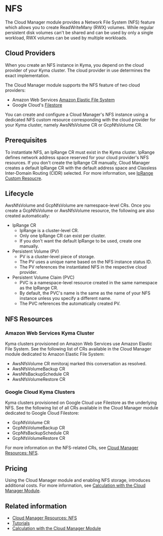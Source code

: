 # NFS

The Cloud Manager module provides a Network File System (NFS) feature which allows you to create ReadWriteMany (RWX) volumes. While regular persistent disk volumes can't be shared and can be used by only a single workload, RWX volumes can be used by multiple workloads.

## Cloud Providers

When you create an NFS instance in Kyma, you depend on the cloud provider of your Kyma cluster. The cloud provider in use determines the exact implementation.

The Cloud Manager module supports the NFS feature of two cloud providers:

* Amazon Web Services [Amazon Elastic File System](https://aws.amazon.com/efs/)
* Google Cloud's [Filestore](https://cloud.google.com/filestore?hl=en)

You can create and configure a Cloud Manager's NFS instance using a dedicated NFS custom resource corresponding with the cloud provider for your Kyma cluster, namely AwsNfsVolume CR or GcpNfsVolume CR.

## Prerequisites

To instantiate NFS, an IpRange CR must exist in the Kyma cluster. IpRange defines network address space reserved for your cloud provider's NFS resources. If you don't create the IpRange CR manually, Cloud Manager creates a default IpRange CR with the default address space and Classless Inter-Domain Routing (CIDR) selected. For more information, see [IpRange Custom Resoucre](./resources/04-10-iprange.md).

## Lifecycle

AwsNfsVolume and GcpNfsVolume are namespace-level CRs. Once you create a GcpNfsVolume or AwsNfsVolume resource, the following are also created automatically:

* IpRange CR
  * IpRange is a cluster-level CR.
  * Only one IpRange CR can exist per cluster.
  * If you don't want the default IpRange to be used, create one manually.
* Persistent Volume (PV)
  * PV is a cluster-level piece of storage.
  * The PV uses a unique name based on the NFS instance status ID.
  * The PV references the instantiated NFS in the respective cloud provider.
* Persistent Volume Claim (PVC)
  * PVC is a namespace-level resource created in the same namespace as the IpRange CR.
  * By default, the PVC's name is the same as the name of your NFS instance unless you specify a different name.
  * The PVC references the automatically created PV.

## NFS Resources

### Amazon Web Services Kyma Cluster

Kyma clusters provisioned on Amazon Web Services use Amazon Elastic File System. See the following list of CRs available in the Cloud Manager module dedicated to Amazon Elastic File System:

* AwsNfsVolume CR
mmitoraj marked this conversation as resolved.
* AwsNfsVolumeBackup CR
* AwsNfsBackupSchedule CR
* AwsNfsVolumeRestore CR

### Google Cloud Kyma Clusters

Kyma clusters provisioned on Google Cloud use Filestore as the underlying NFS. See the following list of all CRs available in the Cloud Manager module dedicated to Google Cloud Filestore:

* GcpNfsVolume CR
* GcpNfsVolumeBackup CR
* GcpNfsBackupSchedule CR
* GcpNfsVolumeRestore CR

For more information on the NFS-related CRs, see [Cloud Manager Resources: NFS](./resources/README.md#nfs).

## Pricing

Using the Cloud Manager module and enabling NFS storage, introduces additional costs. For more information, see [Calculation with the Cloud Manager Module](https://help.sap.com/docs/btp/sap-business-technology-platform-internal/commercial-information-sap-btp-kyma-runtime?state=DRAFT&version=Internal#calculation-with-the-cloud-manager-module).

## Related information

* [Cloud Manager Resources: NFS](./resources/README.md#nfs)
* [Tutorials](./tutorials/README.md)
* [Calculation with the Cloud Manager Module](https://help.sap.com/docs/btp/sap-business-technology-platform-internal/commercial-information-sap-btp-kyma-runtime?state=DRAFT&version=Internal#calculation-with-the-cloud-manager-module)